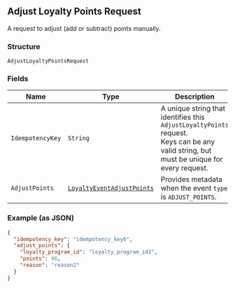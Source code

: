 ## Adjust Loyalty Points Request

A request to adjust (add or subtract) points manually.

### Structure

`AdjustLoyaltyPointsRequest`

### Fields

| Name | Type | Description | Getter |
|  --- | --- | --- | --- |
| `IdempotencyKey` | `String` | A unique string that identifies this `AdjustLoyaltyPoints` request. <br>Keys can be any valid string, but must be unique for every request. | String getIdempotencyKey() |
| `AdjustPoints` | [`LoyaltyEventAdjustPoints`](/doc/models/loyalty-event-adjust-points.md) | Provides metadata when the event `type` is `ADJUST_POINTS`. | LoyaltyEventAdjustPoints getAdjustPoints() |

### Example (as JSON)

```json
{
  "idempotency_key": "idempotency_key6",
  "adjust_points": {
    "loyalty_program_id": "loyalty_program_id2",
    "points": 96,
    "reason": "reason2"
  }
}
```

